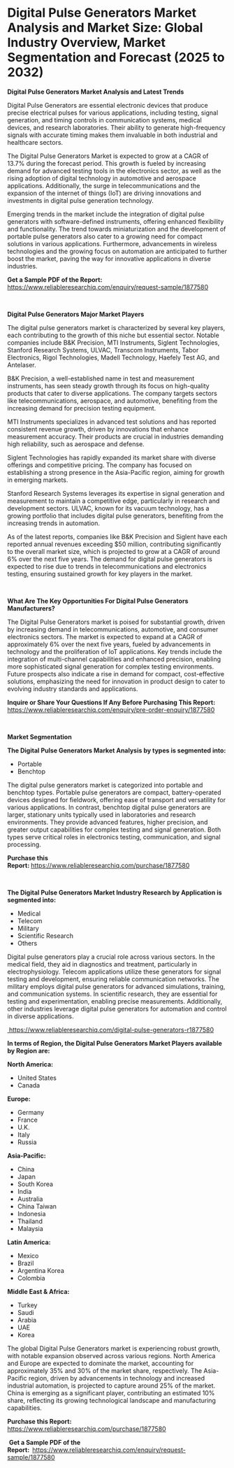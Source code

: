 <p><h1>Digital Pulse Generators Market Analysis and Market Size: Global Industry Overview, Market Segmentation and Forecast (2025 to 2032)</h1></p><p><strong>Digital Pulse Generators Market Analysis and Latest Trends</strong></p>
<p><p>Digital Pulse Generators are essential electronic devices that produce precise electrical pulses for various applications, including testing, signal generation, and timing controls in communication systems, medical devices, and research laboratories. Their ability to generate high-frequency signals with accurate timing makes them invaluable in both industrial and healthcare sectors.</p><p>The Digital Pulse Generators Market is expected to grow at a CAGR of 13.7% during the forecast period. This growth is fueled by increasing demand for advanced testing tools in the electronics sector, as well as the rising adoption of digital technology in automotive and aerospace applications. Additionally, the surge in telecommunications and the expansion of the internet of things (IoT) are driving innovations and investments in digital pulse generation technology.</p><p>Emerging trends in the market include the integration of digital pulse generators with software-defined instruments, offering enhanced flexibility and functionality. The trend towards miniaturization and the development of portable pulse generators also cater to a growing need for compact solutions in various applications. Furthermore, advancements in wireless technologies and the growing focus on automation are anticipated to further boost the market, paving the way for innovative applications in diverse industries.</p></p>
<p><strong>Get a Sample PDF of the Report:&nbsp;</strong> <a href="https://www.reliableresearchiq.com/enquiry/request-sample/1877580?utm_campaign=1896&utm_medium=2&utm_source=Github&utm_content=ia&utm_term=12042025&utm_id=digital-pulse-generators">https://www.reliableresearchiq.com/enquiry/request-sample/1877580</a></p>
<p>&nbsp;</p>
<p><strong>Digital Pulse Generators Major Market Players</strong></p>
<p><p>The digital pulse generators market is characterized by several key players, each contributing to the growth of this niche but essential sector. Notable companies include B&K Precision, MTI Instruments, Siglent Technologies, Stanford Research Systems, ULVAC, Transcom Instruments, Tabor Electronics, Rigol Technologies, Madell Technology, Haefely Test AG, and Antelaser.</p><p>B&K Precision, a well-established name in test and measurement instruments, has seen steady growth through its focus on high-quality products that cater to diverse applications. The company targets sectors like telecommunications, aerospace, and automotive, benefiting from the increasing demand for precision testing equipment.</p><p>MTI Instruments specializes in advanced test solutions and has reported consistent revenue growth, driven by innovations that enhance measurement accuracy. Their products are crucial in industries demanding high reliability, such as aerospace and defense.</p><p>Siglent Technologies has rapidly expanded its market share with diverse offerings and competitive pricing. The company has focused on establishing a strong presence in the Asia-Pacific region, aiming for growth in emerging markets.</p><p>Stanford Research Systems leverages its expertise in signal generation and measurement to maintain a competitive edge, particularly in research and development sectors. ULVAC, known for its vacuum technology, has a growing portfolio that includes digital pulse generators, benefiting from the increasing trends in automation.</p><p>As of the latest reports, companies like B&K Precision and Siglent have each reported annual revenues exceeding $50 million, contributing significantly to the overall market size, which is projected to grow at a CAGR of around 6% over the next five years. The demand for digital pulse generators is expected to rise due to trends in telecommunications and electronics testing, ensuring sustained growth for key players in the market.</p></p>
<p>&nbsp;</p>
<p><strong>What Are The Key Opportunities For Digital Pulse Generators Manufacturers?</strong></p>
<p><p>The Digital Pulse Generators market is poised for substantial growth, driven by increasing demand in telecommunications, automotive, and consumer electronics sectors. The market is expected to expand at a CAGR of approximately 6% over the next five years, fueled by advancements in technology and the proliferation of IoT applications. Key trends include the integration of multi-channel capabilities and enhanced precision, enabling more sophisticated signal generation for complex testing environments. Future prospects also indicate a rise in demand for compact, cost-effective solutions, emphasizing the need for innovation in product design to cater to evolving industry standards and applications.</p></p>
<p><strong>Inquire or Share Your Questions If Any Before Purchasing This Report:</strong> <a href="https://www.reliableresearchiq.com/enquiry/pre-order-enquiry/1877580?utm_campaign=1896&utm_medium=2&utm_source=Github&utm_content=ia&utm_term=12042025&utm_id=digital-pulse-generators">https://www.reliableresearchiq.com/enquiry/pre-order-enquiry/1877580</a></p>
<p>&nbsp;</p>
<p><strong>Market Segmentation</strong></p>
<p><strong>The Digital Pulse Generators Market Analysis by types is segmented into:</strong></p>
<p><ul><li>Portable</li><li>Benchtop</li></ul></p>
<p><p>The digital pulse generators market is categorized into portable and benchtop types. Portable pulse generators are compact, battery-operated devices designed for fieldwork, offering ease of transport and versatility for various applications. In contrast, benchtop digital pulse generators are larger, stationary units typically used in laboratories and research environments. They provide advanced features, higher precision, and greater output capabilities for complex testing and signal generation. Both types serve critical roles in electronics testing, communication, and signal processing.</p></p>
<p><strong>Purchase this Report:&nbsp;</strong><a href="https://www.reliableresearchiq.com/purchase/1877580?utm_campaign=1896&utm_medium=2&utm_source=Github&utm_content=ia&utm_term=12042025&utm_id=digital-pulse-generators">https://www.reliableresearchiq.com/purchase/1877580</a></p>
<p>&nbsp;</p>
<p><strong>The Digital Pulse Generators Market Industry Research by Application is segmented into:</strong></p>
<p><ul><li>Medical</li><li>Telecom</li><li>Military</li><li>Scientific Research</li><li>Others</li></ul></p>
<p><p>Digital pulse generators play a crucial role across various sectors. In the medical field, they aid in diagnostics and treatment, particularly in electrophysiology. Telecom applications utilize these generators for signal testing and development, ensuring reliable communication networks. The military employs digital pulse generators for advanced simulations, training, and communication systems. In scientific research, they are essential for testing and experimentation, enabling precise measurements. Additionally, other industries leverage digital pulse generators for automation and control in diverse applications.</p></p>
<p><a href="https://www.reliableresearchiq.com/digital-pulse-generators-r1877580?utm_campaign=1896&utm_medium=2&utm_source=Github&utm_content=ia&utm_term=12042025&utm_id=digital-pulse-generators">&nbsp;https://www.reliableresearchiq.com/digital-pulse-generators-r1877580</a></p>
<p><strong>In terms of Region, the Digital Pulse Generators Market Players available by Region are:</strong></p>
<p>
    <p> <strong> North America: </strong>
        <ul>
            <li>United States</li>
            <li>Canada</li>
        </ul>
        </p> 
    <p> <strong> Europe: </strong>
        <ul>
            <li>Germany</li>
            <li>France</li>
            <li>U.K.</li>
            <li>Italy</li>
            <li>Russia</li>
        </ul>
        </p> 
    <p> <strong> Asia-Pacific: </strong>
        <ul>
            <li>China</li>
            <li>Japan</li>
            <li>South Korea</li>
            <li>India</li>
            <li>Australia</li>
            <li>China Taiwan</li>
            <li>Indonesia</li>
            <li>Thailand</li>
            <li>Malaysia</li>
        </ul>
        </p> 
    <p> <strong> Latin America: </strong>
        <ul>
            <li>Mexico</li>
            <li>Brazil</li>
            <li>Argentina Korea</li>
            <li>Colombia</li>
        </ul>
        </p> 
    <p> <strong> Middle East & Africa: </strong>
        <ul>
            <li>Turkey</li>
            <li>Saudi</li>
            <li>Arabia</li>
            <li>UAE</li>
            <li>Korea</li>
        </ul>
    </p>
    </p>
<p><p>The global Digital Pulse Generators market is experiencing robust growth, with notable expansion observed across various regions. North America and Europe are expected to dominate the market, accounting for approximately 35% and 30% of the market share, respectively. The Asia-Pacific region, driven by advancements in technology and increased industrial automation, is projected to capture around 25% of the market. China is emerging as a significant player, contributing an estimated 10% share, reflecting its growing technological landscape and manufacturing capabilities.</p></p>
<p><strong>Purchase this Report: </strong><a href="https://www.reliableresearchiq.com/purchase/1877580?utm_campaign=1896&utm_medium=2&utm_source=Github&utm_content=ia&utm_term=12042025&utm_id=digital-pulse-generators">https://www.reliableresearchiq.com/purchase/1877580</a></p>
<p>&nbsp;<strong>Get a Sample PDF of the Report:&nbsp;&nbsp;</strong><a href="https://www.reliableresearchiq.com/enquiry/request-sample/1877580?utm_campaign=1896&utm_medium=2&utm_source=Github&utm_content=ia&utm_term=12042025&utm_id=digital-pulse-generators">https://www.reliableresearchiq.com/enquiry/request-sample/1877580</a></p>
<p><strong></strong></p>
<p><p></p><p></p><p></p></p>